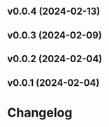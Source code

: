 ## v0.0.4 (2024-02-13)


## v0.0.3 (2024-02-09)


## v0.0.2 (2024-02-04)


## v0.0.1 (2024-02-04)


# Changelog
